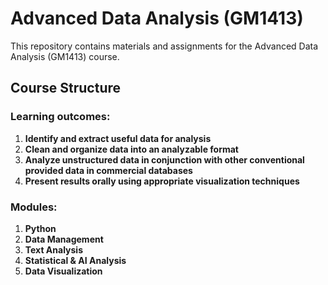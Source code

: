 # Advanced Data Analysis (GM1413)

This repository contains materials and assignments for the Advanced Data Analysis (GM1413) course.

## Course Structure
### Learning outcomes:
1. **Identify and extract useful data for analysis**
2. **Clean and organize data into an analyzable format**
3. **Analyze unstructured data in conjunction with other conventional provided data in commercial databases**
4. **Present results orally using appropriate visualization techniques**

### Modules:
1. **Python**
2. **Data Management**
3. **Text Analysis**
4. **Statistical & AI Analysis**
5. **Data Visualization**
